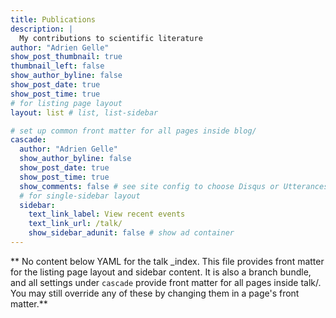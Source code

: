 ```yaml
---
title: Publications
description: |
  My contributions to scientific literature
author: "Adrien Gelle"
show_post_thumbnail: true
thumbnail_left: false
show_author_byline: false
show_post_date: true
show_post_time: true
# for listing page layout
layout: list # list, list-sidebar

# set up common front matter for all pages inside blog/
cascade:
  author: "Adrien Gelle"
  show_author_byline: false
  show_post_date: true
  show_post_time: true
  show_comments: false # see site config to choose Disqus or Utterances
  # for single-sidebar layout
  sidebar:
    text_link_label: View recent events
    text_link_url: /talk/
    show_sidebar_adunit: false # show ad container
---
```


** No content below YAML for the talk _index. This file provides front matter for the listing page layout and sidebar content. It is also a branch bundle, and all settings under `cascade` provide front matter for all pages inside talk/. You may still override any of these by changing them in a page's front matter.**
